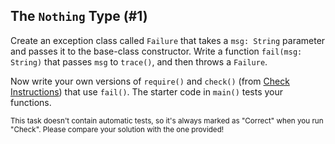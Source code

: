 ## The `Nothing` Type (#1)

Create an exception class called `Failure` that takes a `msg: String` parameter
and passes it to the base-class constructor. Write a function `fail(msg:
String)` that passes `msg` to `trace()`, and then throws a `Failure`.

Now write your own versions of `require()` and `check()` (from [Check
Instructions](https://stepik.org/lesson/350665/step/1)) that use `fail()`. The starter code in
`main()` tests your functions.

<sub> This task doesn't contain automatic tests,
so it's always marked as "Correct" when you run "Check".
Please compare your solution with the one provided! </sub>
